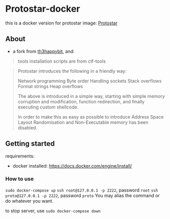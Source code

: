# Protostar-docker

this is a docker version for protostar image:
[Protostar](http://exploit-exercises.lains.space/protostar/)

## About

+ a fork from [th3happybit](https://github.com/th3happybit/protostar-docker), and:

>tools installation scripts are from ctf-tools

>Protostar introduces the following in a friendly way:
>
> Network programming
> Byte order
> Handling sockets
> Stack overflows
> Format strings
> Heap overflows
>
>The above is introduced in a simple way, starting with simple memory corruption and modification, function redirection, and finally executing custom shellcode.
>
>In order to make this as easy as possible to introduce Address Space Layout Randomisation and Non-Executable memory has been disabled.

## Getting started

requirements:

+ docker installed: <https://docs.docker.com/engine/install/>

### How to use

`sudo docker-compose up`
`ssh root@127.0.0.1 -p 2222`, password `root`
`ssh proto@127.0.0.1 -p 2222`, password `proto`
You may alias the command or do whatever you want.

to stop server, use `sudo docker-compose down`
